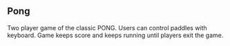 ## Pong

Two player game of the classic PONG. Users can control paddles with keyboard. Game keeps score and keeps running until players exit the game.

